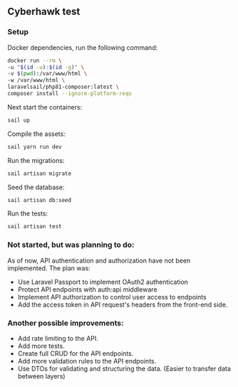 ## Cyberhawk test


### Setup
Docker dependencies, run the following command:
```bash
docker run --rm \
-u "$(id -u):$(id -g)" \
-v $(pwd):/var/www/html \
-w /var/www/html \
laravelsail/php81-composer:latest \
composer install --ignore-platform-reqs
```
Next start the containers:
```bash
sail up
```
Compile the assets:
```bash
sail yarn run dev
```
Run the migrations:
```bash
sail artisan migrate
```
Seed the database:
```bash
sail artisan db:seed
```
Run the tests:
```bash
sail artisan test
```

### Not started, but was planning to do:
As of now, API authentication and authorization have not been implemented. The plan was:
- Use Laravel Passport to implement OAuth2 authentication
- Protect API endpoints with auth:api middleware
- Implement API authorization to control user access to endpoints
- Add the access token in API request's headers from the front-end side.

### Another possible improvements:
- Add rate limiting to the API.
- Add more tests.
- Create full CRUD for the API endpoints.
- Add more validation rules to the API endpoints.
- Use DTOs for validating and structuring the data. (Easier to transfer data between layers)

